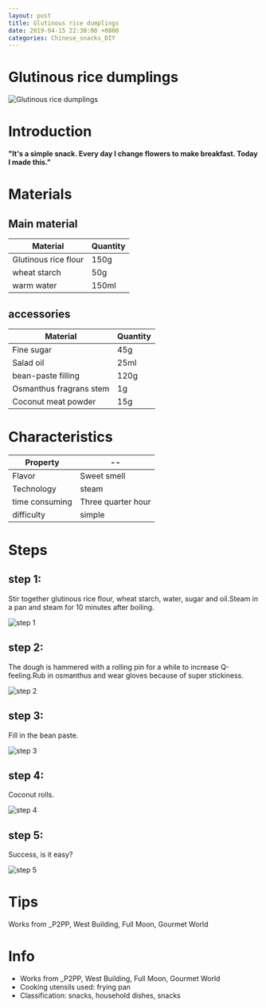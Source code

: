 ```yaml
---
layout: post
title: Glutinous rice dumplings
date: 2019-04-15 22:30:00 +0800
categories: Chinese_snacks_DIY
---
```


# Glutinous rice dumplings

![Glutinous rice dumplings]({{site.baseurl}}/img/417715/417715.jpg)

# Introduction

**"It's a simple snack. Every day I change flowers to make breakfast. Today I made this."**

# Materials


## Main material

Material|Quantity
--|--
Glutinous rice flour|150g
wheat starch|50g
warm water|150ml

## accessories

Material|Quantity
--|--
Fine sugar|45g
Salad oil|25ml
bean-paste filling|120g
Osmanthus fragrans stem|1g
Coconut meat powder|15g

# Characteristics

Property|--
--|--
Flavor|Sweet smell
Technology|steam
time consuming|Three quarter hour
difficulty|simple

# Steps

## step 1:

Stir together glutinous rice flour, wheat starch, water, sugar and oil.Steam in a pan and steam for 10 minutes after boiling.

![step 1]({{site.baseurl}}/img/417715/1.jpg)

## step 2:

The dough is hammered with a rolling pin for a while to increase Q-feeling.Rub in osmanthus and wear gloves because of super stickiness.

![step 2]({{site.baseurl}}/img/417715/2.jpg)

## step 3:

Fill in the bean paste.

![step 3]({{site.baseurl}}/img/417715/3.jpg)

## step 4:

Coconut rolls.

![step 4]({{site.baseurl}}/img/417715/4.jpg)

## step 5:

Success, is it easy?

![step 5]({{site.baseurl}}/img/417715/5.jpg)

# Tips

Works from _P2PP, West Building, Full Moon, Gourmet World

# Info

- Works from _P2PP, West Building, Full Moon, Gourmet World
- Cooking utensils used: frying pan
- Classification: snacks, household dishes, snacks